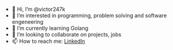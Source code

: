 - 👋 Hi, I’m @victor247k
- 👀 I’m interested in programming, problem solving and software engeneering 
- 🌱 I’m currently learning Golang 
- 💞️ I’m looking to collaborate on projects, jobs
- 📫 How to reach me: [LinkedIn](https://www.linkedin.com/in/spineivictor/)
